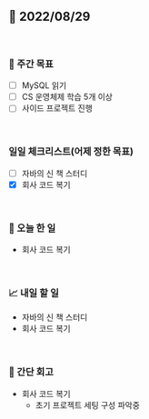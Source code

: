## 📅 2022/08/29

<br/>

### 🏹 주간 목표

- [ ] MySQL 읽기
- [ ] CS 운영체제 학습 5개 이상
- [ ] 사이드 프로젝트 진행

<br/>

### 일일 체크리스트(어제 정한 목표)

- [ ] 자바의 신 책 스터디
- [x] 회사 코드 복기

<br/>

### 💯 오늘 한 일

- 회사 코드 복기

<br/>

### 📈 내일 할 일

- 자바의 신 책 스터디
- 회사 코드 복기

<br/>

### 🧐 간단 회고

- 회사 코드 복기
  - 초기 프로젝트 세팅 구성 파악중